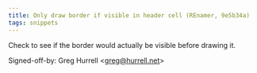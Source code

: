 ```yaml
---
title: Only draw border if visible in header cell (REnamer, 9e5b34a)
tags: snippets
---
```


Check to see if the border would actually be visible before drawing it.

Signed-off-by: Greg Hurrell &lt;greg@hurrell.net&gt;
